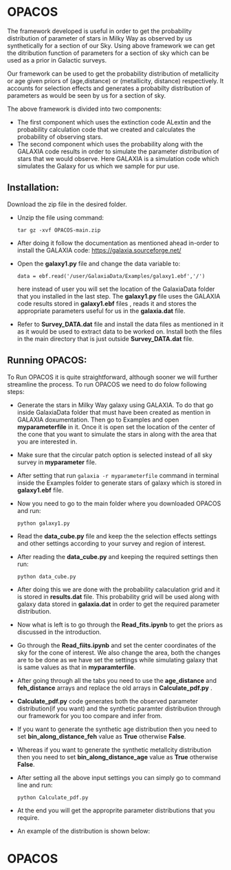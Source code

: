 # OPACOS

The framework developed is useful in order to get the probability distribution of parameter of stars in Milky Way as observed by us synthetically for a section of our Sky. Using above framework we can get the ditribution function of parameters for a section of sky which can be used as a prior in Galactic surveys.

Our framework can be used to get the probability distribution of metallicity or age given priors of (age,distance) or (metallicity, distance) respectively. It accounts for selection effects and generates a probabilty distribution of parameters as would be seen by us for a section of sky.

The above framework is divided into two components:
- The first component which uses the extinction code ALextin and the probability calculation code that we created and calculates the probability of observing stars.
- The second component which uses the probability along with the GALAXIA code results in order to simulate the parameter distribution of stars that we would observe. Here GALAXIA is a simulation code which simulates the Galaxy for us which we sample for pur use.

<h2>Installation:</h2>

Download the zip file in the desired folder.

- Unzip the file using command:

   ```tar gz -xvf OPACOS-main.zip```
- After doing it follow the documentation as mentioned ahead in-order to install the GALAXIA code: https://galaxia.sourceforge.net/
- Open the **galaxy1.py** file and change the data variable to:

   ```data = ebf.read('/user/GalaxiaData/Examples/galaxy1.ebf','/')```
   
  here instead of user you will set the location of the GalaxiaData folder that you installed in the last step. The **galaxy1.py** file uses the GALAXIA code results stored in **galaxy1.ebf** files , reads it and stores the appropriate parameters useful for us in the **galaxia.dat** file.
  
- Refer to **Survey_DATA.dat** file and install the data files as mentioned in it as it would be used to extract data to be worked on. Install both the files in the main directory that is just outside **Survey_DATA.dat** file.

<h2>Running OPACOS:</h2>

To Run OPACOS it is quite straightforward, although sooner we will further streamline the process. To run OPACOS we need to do folow following steps:

- Generate the stars in Milky Way galaxy using GALAXIA. To do that go inside GalaxiaData folder that must have been created as mention in GALAXIA doxumentation. Then go to Examples and open **myparameterfile** in it. Once it is open set the location of the center of the cone that you want to simulate the stars in along with the area that you are interested in. 
- Make sure that the circular patch option is selected instead of all sky survey in **myparameter** file.
- After setting that run ```galaxia -r myparameterfile``` command in terminal inside the Examples folder to generate stars of galaxy which is stored in **galaxy1.ebf** file.
- Now you need to go to the main folder where you downloaded OPACOS and run:

  ```python galaxy1.py```
  
- Read the **data_cube.py** file and keep the the selection effects settings and other settings according to your survey and region of interest. 
- After reading the **data_cube.py** and keeping the required settings then run:
  
  ```python data_cube.py```
  
- After doing this we are done with the probability calaculation grid and it is stored in **results.dat** file. This probability grid will be used along with galaxy data stored in **galaxia.dat** in order to get the required parameter distribution.

- Now what is left is to go through the **Read_fits.ipynb** to get the priors as discussed in the introduction. 
- Go through the **Read_fiits.ipynb** and set the center coordinates of the sky for the cone of interest. We also change the area, both the changes are to be done as we have set the settings while simulating galaxy that is same values as that in **myparamterfile**.
- After going through all the tabs you need to use the **age_distance** and **feh_distance** arrays and replace the old arrays in **Calculate_pdf.py** .
- **Calculate_pdf.py** code generates both the observed parameter distribution(if you want) and the synthetic paramter distribution through our framework for you too compare and infer from.
- If you want to generate the synthetic age distribution then you need to set **bin_along_distance_feh** value as **True** otherwise **False**.
- Whereas if you want to generate the synthetic metallcity distribution then you need to set **bin_along_distance_age** value as **True** otherwise **False**.
- After setting all the above input settings you can simply go to command line and run:

  ```python Calculate_pdf.py```
  
- At the end you will get the approprite parameter distributions that you require.
- An example of the distribution is shown below:


 
# OPACOS
